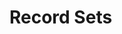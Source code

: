 # Record Sets



<docmeta name="uniqueID" value="recordsets790682">
<docmeta name="displayName" value="Record Sets">

